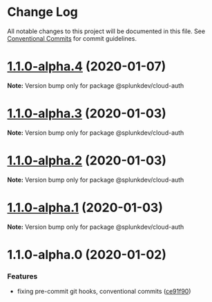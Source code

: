 # Change Log

All notable changes to this project will be documented in this file.
See [Conventional Commits](https://conventionalcommits.org) for commit guidelines.

# [1.1.0-alpha.4](https://cd.splunkdev.com/libraries/js-cloud-auth/compare/@splunkdev/cloud-auth@1.1.0-alpha.3...@splunkdev/cloud-auth@1.1.0-alpha.4) (2020-01-07)

**Note:** Version bump only for package @splunkdev/cloud-auth





# [1.1.0-alpha.3](https://cd.splunkdev.com/libraries/js-cloud-auth/compare/@splunkdev/cloud-auth@1.1.0-alpha.0...@splunkdev/cloud-auth@1.1.0-alpha.3) (2020-01-03)

**Note:** Version bump only for package @splunkdev/cloud-auth





# [1.1.0-alpha.2](https://cd.splunkdev.com/libraries/js-cloud-auth/compare/@splunkdev/cloud-auth@1.1.0-alpha.0...@splunkdev/cloud-auth@1.1.0-alpha.2) (2020-01-03)

**Note:** Version bump only for package @splunkdev/cloud-auth





# [1.1.0-alpha.1](https://cd.splunkdev.com/libraries/js-cloud-auth/compare/@splunkdev/cloud-auth@1.1.0-alpha.0...@splunkdev/cloud-auth@1.1.0-alpha.1) (2020-01-03)

**Note:** Version bump only for package @splunkdev/cloud-auth





# 1.1.0-alpha.0 (2020-01-02)


### Features

* fixing pre-commit git hooks, conventional commits ([ce91f90](https://cd.splunkdev.com/libraries/js-cloud-auth/commits/ce91f9070c966b6532683a2abbf952804a8cc92d))
